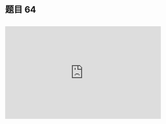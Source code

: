 <script setup>
import { loginRead } from '@/utils/login-read'

loginRead('n10016')
</script>

# 题目 64

<br />

<iframe height="300" style="width: 100%;" scrolling="no" title="css-base-64" src="https://codepen.io/noxussj2/full/abRYrEB" frameborder="no" loading="lazy" allowtransparency="true" allowfullscreen="true" />

题目：当一行文字内容超出宽度时，使用省略号进行展示。

答题文件： `64.html`
